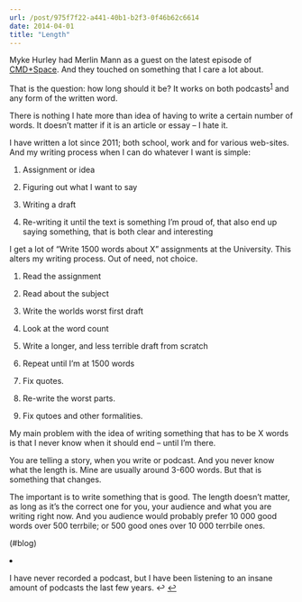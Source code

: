 ```yaml
---
url: /post/975f7f22-a441-40b1-b2f3-0f46b62c6614
date: 2014-04-01
title: "Length"
---
```


Myke Hurley had Merlin Mann as a guest on the latest episode of [CMD+Space][1]. And they touched on something that I care a lot about.



That is the question: how long should it be? It works on both podcasts<sup id="fnref-0"><a href="#fn-0" class="jetpack-footnote">1</a></sup> and any form of the written word.



There is nothing I hate more than idea of having to write a certain number of words. It doesn&#8217;t matter if it is an article or essay – I hate it.



I have written a lot since 2011; both school, work and for various web-sites. And my writing process when I can do whatever I want is simple:



  1. Assignment or idea

  2. Figuring out what I want to say

  3. Writing a draft

  4. Re-writing it until the text is something I&#8217;m proud of, that also end up saying something, that is both clear and interesting



I get a lot of &#8220;Write 1500 words about X&#8221; assignments at the University. This alters my writing process. Out of need, not choice.



  1. Read the assignment</p> 

  2. Read about the subject



  3. Write the worlds worst first draft



  4. Look at the word count



  5. Write a longer, and less terrible draft from scratch



  6. Repeat until I&#8217;m at 1500 words



  7. Fix quotes.



  8. Re-write the worst parts.



  9. Fix qutoes and other formalities.



My main problem with the idea of writing something that has to be X words is that I never know when it should end – until I&#8217;m there.



You are telling a story, when you write or podcast. And you never know what the length is. Mine are usually around 3-600 words. But that is something that changes.



The important is to write something that is good. The length doesn&#8217;t matter, as long as it&#8217;s the correct one for you, your audience and what you are writing right now. And you audience would probably prefer 10 000 good words over 500 terrbile; or 500 good ones over 10 000 terrbile ones.



(#blog)



<li id="fn-0">

  I have never recorded a podcast, but I have been listening to an insane amount of podcasts the last few years. ↩&#160;<a href="#fnref-0">&#8617;</a> </fn></footnotes>



 [1]: http://5by5.tv/cmdspace/90